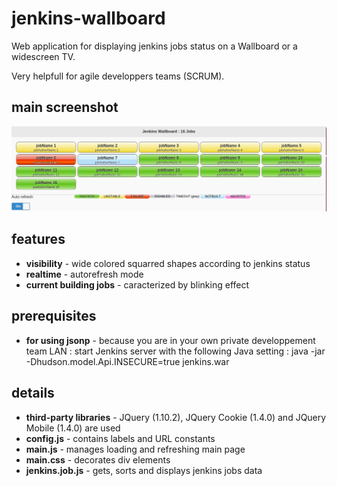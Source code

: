 # jenkins-wallboard

Web application for displaying jenkins jobs status on a Wallboard or a widescreen TV.

Very helpfull for agile developpers teams (SCRUM).

## main screenshot
![Wallboard screenshot](https://github.com/avens/jenkins-wallboard/blob/master/wallboard.png?raw=true)

## features
* **visibility** - wide colored squarred shapes according to jenkins status
* **realtime** - autorefresh mode
* **current building jobs** - caracterized by blinking effect

## prerequisites
* **for using jsonp** - because you are in your own private developpement team LAN : start Jenkins server with the following Java setting : java -jar -Dhudson.model.Api.INSECURE=true jenkins.war

## details
* **third-party libraries** - JQuery (1.10.2), JQuery Cookie (1.4.0) and JQuery Mobile (1.4.0) are used
* **config.js** - contains labels and URL constants
* **main.js** - manages loading and refreshing main page
* **main.css** - decorates div elements
* **jenkins.job.js** - gets, sorts and displays jenkins jobs data
